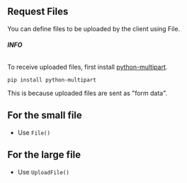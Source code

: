 ## Request Files

You can define files to be uploaded by the client using File.

###### **INFO**

To receive uploaded files, first install [python-multipart](https://github.com/Kludex/python-multipart).

```console
pip install python-multipart
```

This is because uploaded files are sent as "form data".

## For the small file

- Use `File()`

## For the large file

- Use `UploadFile()`
